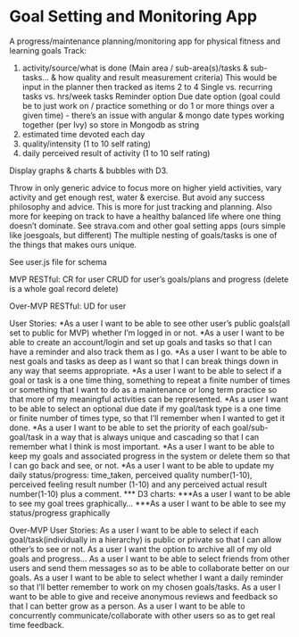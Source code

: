 # Goal Setting and Monitoring App
A progress/maintenance planning/monitoring app for physical fitness and learning goals
Track:
1. activity/source/what is done (Main area / sub-area(s)/tasks & sub-tasks... & how quality and result measurement criteria) This would be input in the planner then tracked as items 2 to 4
	Single vs. recurring tasks vs. hrs/week tasks
	Reminder option
	Due date option (goal could be to just work on / practice something or do 1 or more things over a given time) - there’s an issue with angular & mongo date types working together (per Ivy) so store in Mongodb as string
2. estimated time devoted each day
3. quality/intensity (1 to 10 self rating)
4. daily perceived result of activity  (1 to 10 self rating)

Display graphs & charts & bubbles with D3.

Throw in only generic advice to focus more on higher yield activities, vary activity and get enough rest, water & exercise. But avoid any success philosophy and advice. This is more for just tracking and planning. Also more for keeping on track to have a healthy balanced life where one thing doesn’t dominate.
See strava.com and other goal setting apps (ours simple like joesgoals, but different)
The multiple nesting of goals/tasks is one of the things that makes ours unique.

See user.js file for schema


MVP RESTful:
CR for user
CRUD for user’s goals/plans and progress (delete is a whole goal record delete)

Over-MVP RESTful:
UD for user

User Stories:
*As a user I want to be able to see other user’s public goals(all set to public for MVP) whether I’m logged in or not.
*As a user I want to be able to create an account/login and set up goals and tasks so that I can have a reminder and also track them as I go.
*As a user I want to be able to nest goals and tasks as deep as I want so that I can break things down in any way that seems appropriate.
*As a user I want to be able to select if a goal or task is a one time thing, something to repeat a finite number of times or something that I want to do as a maintenance or long term practice so that more of my meaningful activities can be represented.
*As a user I want to be able to select an optional due date if my goal/task type is a one time or finite number of times type, so that I’ll remember when I wanted to get it done.
*As a user I want to be able to set the priority of each goal/sub-goal/task in a way that is always unique and cascading so that I can remember what I think is most important.
*As a user I want to be able to keep my goals and associated progress in the system or delete them so that I can go back and see, or not.
*As a user I want to be able to update my daily status/progress: time_taken, perceived quality number(1-10), perceived feeling result number (1-10) and any perceived actual result number(1-10) plus a comment.
*** D3 charts:
***As a user I want to be able to see my goal trees graphically…
***As a user I want to be able to see my status/progress graphically

Over-MVP User Stories:
As a user I want to be able to select if each goal/task(individually in a hierarchy) is public or private so that I can allow other’s to see or not.
As a user I want the option to archive all of my old goals and progress...
As a user I want to be able to select friends from other users and send them messages so as to be able to collaborate better on our goals.
As a user I want to be able to select whether I want a daily reminder so that I’ll better remember to work on my chosen goals/tasks.
As a user I want to be able to give and receive anonymous reviews and feedback so that I can better grow as a person.
As a user I want to be able to concurrently communicate/collaborate with other users so as to get real time feedback.

